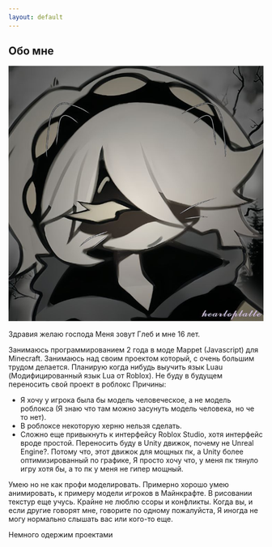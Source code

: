 ```yaml
---
layout: default
---
```


## Обо мне

<img class="profile-picture" src="glebun08.jpg">

Здравия желаю господа
Меня зовут Глеб и мне 16 лет.

Занимаюсь программированием 2 года в моде Mappet (Javascript) для Minecraft.
Занимаюсь над своим проектом который, с очень большим трудом делается.
Планирую когда нибудь выучить язык Luau (Модифицированный язык Lua от Roblox).
Не буду в будущем переносить свой проект в роблокс
Причины:
*	Я хочу у игрока была бы модель человеческое, а не модель роблокса (Я знаю что там можно засунуть модель человека, но че то нет).
*	В роблоксе некоторую херню нельзя сделать.
*	Сложно еще привыкнуть к интерфейсу Roblox Studio, хотя интерфейс вроде простой.
Переносить буду в Unity движок, почему не Unreal Engine?.
Потому что, этот движок для мощных пк, а Unity более оптимизированный по графике,
Я просто хочу что, у меня пк тянуло игру хотя бы, а то пк у меня не гипер мощный.

Умею но не как профи моделировать.
Примерно хорошо умею анимировать, к примеру модели игроков в Майнкрафте.
В рисовании текстур еще учусь.
Крайне не люблю ссоры и конфликты.
Когда вы, и если другие говорят мне, говорите по одному пожалуйста,
Я иногда не могу нормально слышать вас или кого-то еще.

Немного одержим проектами
